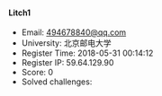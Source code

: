#### Litch1  

* Email: 494678840@qq.com  
* University: 北京邮电大学  
* Register Time: 2018-05-31 00:14:12  
* Register IP: 59.64.129.90  
* Score: 0  
* Solved challenges: 
